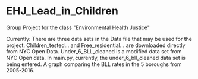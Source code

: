 # EHJ_Lead_in_Children
Group Project for the class "Environmental Health Justice"

Currently: There are three data sets in the Data file that may be used for the project. Children_tested... and Free_residential... are downloaded directly from NYC Open Data. Under_6_BLL_cleaned is a modified data set from NYC Open data. 
In main.py, currently, the under_6_bll_cleaned data set is being entered. A graph comparing the BLL rates in the 5 boroughs from 2005-2016. 